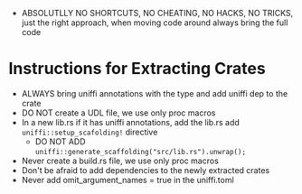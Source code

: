 - ABSOLUTLLY NO SHORTCUTS, NO CHEATING, NO HACKS, NO TRICKS, just the right approach, when moving code around always bring the full code

# Instructions for Extracting Crates

- ALWAYS bring uniffi annotations with the type and add uniffi dep to the crate
- DO NOT create a UDL file, we use only proc macros
- In a new lib.rs if it has uniffi annotations, add the lib.rs add `uniffi::setup_scafolding!` directive
  - DO NOT ADD `uniffi::generate_scaffolding("src/lib.rs").unwrap();`
- Never create a build.rs file, we use only proc macros
- Don't be afraid to add dependencies to the newly extracted crates
- Never add omit_argument_names = true in the uniffi.toml
